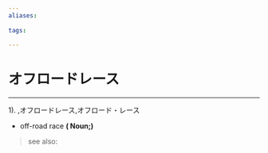 ```yaml
---
aliases:
    
tags:
    
---
```


# オフロードレース
---
1).
,オフロードレース,オフロード・レース

- off-road race
**( Noun;)**
> see also: 
            
